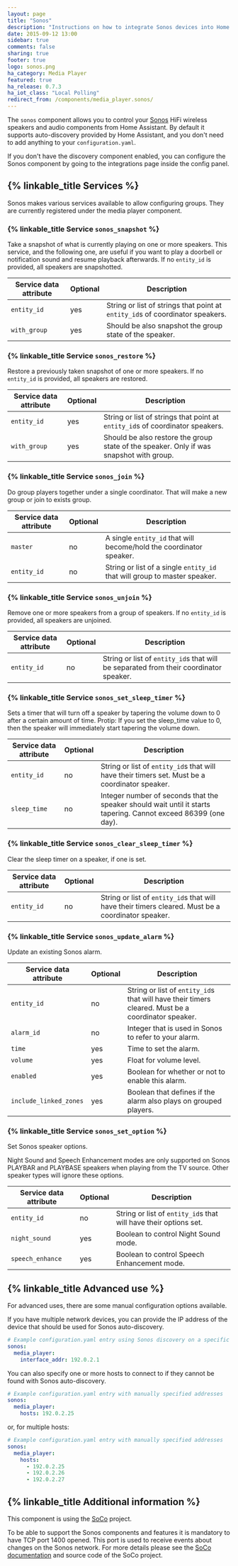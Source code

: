 ```yaml
---
layout: page
title: "Sonos"
description: "Instructions on how to integrate Sonos devices into Home Assistant."
date: 2015-09-12 13:00
sidebar: true
comments: false
sharing: true
footer: true
logo: sonos.png
ha_category: Media Player
featured: true
ha_release: 0.7.3
ha_iot_class: "Local Polling"
redirect_from: /components/media_player.sonos/
---
```


The `sonos` component allows you to control your [Sonos](https://www.sonos.com) HiFi wireless speakers and audio components from Home Assistant. By default it supports auto-discovery provided by Home Assistant, and you don't need to add anything to your `configuration.yaml`.

If you don't have the discovery component enabled, you can configure the Sonos component by going to the integrations page inside the config panel.

## {% linkable_title Services %}

Sonos makes various services available to allow configuring groups. They are currently registered under the media player component.

### {% linkable_title Service `sonos_snapshot` %}

Take a snapshot of what is currently playing on one or more speakers. This service, and the following one, are useful if you want to play a doorbell or notification sound and resume playback afterwards. If no `entity_id` is provided, all speakers are snapshotted.

| Service data attribute | Optional | Description |
| ---------------------- | -------- | ----------- |
| `entity_id` | yes | String or list of strings that point at `entity_id`s of coordinator speakers.
| `with_group` | yes | Should be also snapshot the group state of the speaker.

### {% linkable_title Service `sonos_restore` %}

Restore a previously taken snapshot of one or more speakers. If no `entity_id` is provided, all speakers are restored.

| Service data attribute | Optional | Description |
| ---------------------- | -------- | ----------- |
| `entity_id` | yes | String or list of strings that point at `entity_id`s of coordinator speakers.
| `with_group` | yes | Should be also restore the group state of the speaker. Only if was snapshot with group.

### {% linkable_title Service `sonos_join` %}

Do group players together under a single coordinator. That will make a new group or join to exists group.

| Service data attribute | Optional | Description |
| ---------------------- | -------- | ----------- |
| `master` | no | A single `entity_id` that will become/hold the coordinator speaker.
| `entity_id` | no | String or list of a single `entity_id` that will group to master speaker.

### {% linkable_title Service `sonos_unjoin` %}

Remove one or more speakers from a group of speakers. If no `entity_id` is provided, all speakers are unjoined.

| Service data attribute | Optional | Description |
| ---------------------- | -------- | ----------- |
| `entity_id` | no | String or list of `entity_id`s that will be separated from their coordinator speaker.

### {% linkable_title Service `sonos_set_sleep_timer` %}

Sets a timer that will turn off a speaker by tapering the volume down to 0 after a certain amount of time. Protip: If you set the sleep_time value to 0, then the speaker will immediately start tapering the volume down.

| Service data attribute | Optional | Description |
| ---------------------- | -------- | ----------- |
| `entity_id` | no | String or list of `entity_id`s that will have their timers set. Must be a coordinator speaker.
| `sleep_time` | no | Integer number of seconds that the speaker should wait until it starts tapering. Cannot exceed 86399 (one day).

### {% linkable_title Service `sonos_clear_sleep_timer` %}

Clear the sleep timer on a speaker, if one is set.

| Service data attribute | Optional | Description |
| ---------------------- | -------- | ----------- |
| `entity_id` | no | String or list of `entity_id`s that will have their timers cleared. Must be a coordinator speaker.

### {% linkable_title Service `sonos_update_alarm` %}

Update an existing Sonos alarm.

| Service data attribute | Optional | Description |
| ---------------------- | -------- | ----------- |
| `entity_id` | no | String or list of `entity_id`s that will have their timers cleared. Must be a coordinator speaker.
| `alarm_id` | no | Integer that is used in Sonos to refer to your alarm.
| `time` | yes | Time to set the alarm.
| `volume` | yes | Float for volume level.
| `enabled` | yes | Boolean for whether or not to enable this alarm.
| `include_linked_zones` | yes | Boolean that defines if the alarm also plays on grouped players.

### {% linkable_title Service `sonos_set_option` %}

Set Sonos speaker options.

Night Sound and Speech Enhancement modes are only supported on Sonos PLAYBAR and PLAYBASE speakers when playing from the TV source. Other speaker types will ignore these options.

| Service data attribute | Optional | Description |
| ---------------------- | -------- | ----------- |
| `entity_id` | no | String or list of `entity_id`s that will have their options set.
| `night_sound` | yes | Boolean to control Night Sound mode.
| `speech_enhance` | yes | Boolean to control Speech Enhancement mode.


## {% linkable_title Advanced use %}

For advanced uses, there are some manual configuration options available.

If you have multiple network devices, you can provide the IP address of the device that should be used for Sonos auto-discovery.

```yaml
# Example configuration.yaml entry using Sonos discovery on a specific interface
sonos:
  media_player:
    interface_addr: 192.0.2.1
```

You can also specify one or more hosts to connect to if they cannot be found with Sonos auto-discovery.

```yaml
# Example configuration.yaml entry with manually specified addresses
sonos:
  media_player:
    hosts: 192.0.2.25
```

or, for multiple hosts:

```yaml
# Example configuration.yaml entry with manually specified addresses
sonos:
  media_player:
    hosts:
      - 192.0.2.25
      - 192.0.2.26
      - 192.0.2.27
```

## {% linkable_title Additional information %}

This component is using the [SoCo](https://github.com/SoCo/SoCo) project.  

To be able to support the Sonos components and features it is mandatory to have TCP port 1400 opened. This port is used to receive events about changes on the Sonos network. For more details please see the [SoCo documentation](https://github.com/SoCo/SoCo)  and source code of the SoCo project.


